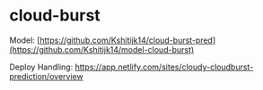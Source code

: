 # cloud-burst
 
Model: [https://github.com/Kshitijk14/cloud-burst-pred](https://github.com/Kshitijk14/model-cloud-burst)

Deploy Handling: https://app.netlify.com/sites/cloudy-cloudburst-prediction/overview
